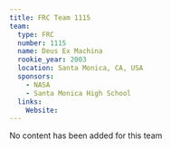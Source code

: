 ```yaml
---
title: FRC Team 1115
team:
  type: FRC
  number: 1115
  name: Deus Ex Machina
  rookie_year: 2003
  location: Santa Monica, CA, USA
  sponsors:
    - NASA
    - Santa Monica High School
  links:
    Website: 
---
```

No content has been added for this team